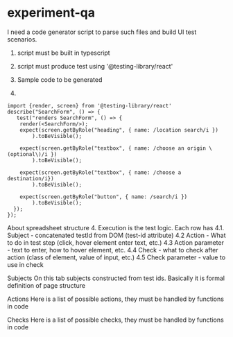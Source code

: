 
# experiment-qa

I need a code generator script to parse such files and build UI test scenarios.

1. script must be built in typescript
2. script must produce test using  '@testing-library/react'

3. Sample code to be generated
4. 
```
import {render, screen} from '@testing-library/react'
describe("SearchForm", () => {
   test("renders SearchForm", () => {
    render(<SearchForm/>);
    expect(screen.getByRole("heading", { name: /location search/i })
        ).toBeVisible();
        
    expect(screen.getByRole("textbox", { name: /choose an origin \(optional\)/i })
        ).toBeVisible();

    expect(screen.getByRole("textbox", { name: /choose a destination/i})
        ).toBeVisible();
        
    expect(screen.getByRole("button", { name: /search/i })
        ).toBeVisible();
  });
});
```

About spreadsheet structure
4. Execution is the test logic. Each row has 
4.1. Subject - concatenated testId from DOM (test-id attribute)
4.2 Action - What to do in test step (click, hover element enter text, etc.)
4.3 Action parameter - text to enter, how to hover element, etc.
4.4 Check - what to check after action (class of element, value of input, etc.)
4.5 Check parameter - value to use in check

Subjects
On this tab subjects constructed from test ids. Basically it is formal definition of page structure

Actions
Here is a list of possible actions, they must be handled by functions in code

Checks
Here is a list of possible checks, they must be handled by functions in code
